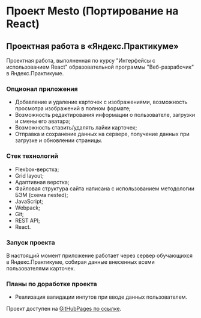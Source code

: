 # Проект Mesto (Портирование на React)

## Проектная работа в «Яндекс.Практикуме»

Проектная работа, выполненная по курсу "Интерфейсы с использованием React" образовательной программы "Веб-разрабочик" в Яндекс.Практикуме.

### **Опционал приложения**

- Добавление и удаление карточек с изображениями, возможность просмотра изображений в полном формате;
- Возможность редактирования информации о пользователе, загрузки и смены его аватара;
- Возможность ставить/удалять лайки карточек;
- Отправка и сохранение данных на сервере, получение данных при загрузке и обновлении страницы.

### **Стек технологий**

- Flexbox-верстка;
- Grid layout;
- Адаптивная верстка;
- Файловая структура сайта написана с использованием методологии БЭМ (схема nested);
- JavaScript;
- Webpack;
- Git;
- REST API;
- React.

### **Запуск проекта**

В настоящий момент приложение работает через сервер обучающихся в Яндекс.Практикуме, собирая данные внесенных всеми пользователями карточек.

### **Планы по доработке проекта**

- Реализация валидации инпутов при вводе данных пользователем.

Проект доступен на [GitHubPages по ссылке](https://afanassiev.github.io/mesto-react/).
